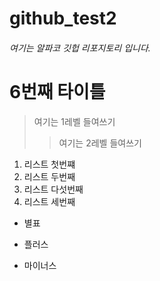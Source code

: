 # github_test2


###### 여기는 알파코 깃헙 리포지토리 입니다.

# 6번째 타이틀
> 여기는 1레벨 들여쓰기
>> 여기는 2레벨 들여쓰기

1. 리스트 첫번쨰
2. 리스트 두번째
5. 리스트 다섯번째
3. 리스트 세번째

* 별표
+ 플러스
- 마이너스





